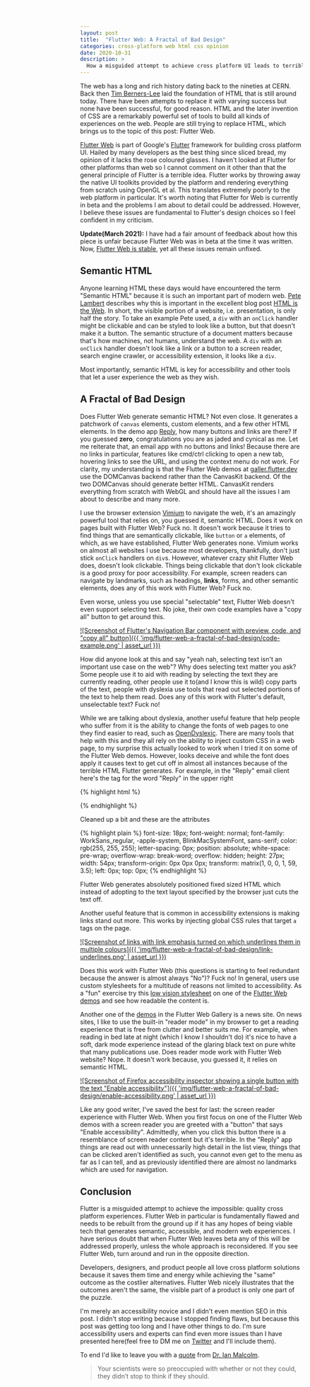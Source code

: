 ```yaml
---
layout: post
title:  "Flutter Web: A Fractal of Bad Design"
categories: cross-platform web html css opinion
date: 2020-10-31
description: >
  How a misguided attempt to achieve cross platform UI leads to terrible experiences and kills the open web
---
```


The web has a long and rich history dating back to the nineties at CERN. Back then [Tim Berners-Lee](https://twitter.com/timberners_lee) laid the foundation of HTML that is still around today. There have been attempts to replace it with varying success but none have been successful, for good reason. HTML and the later invention of CSS are a remarkably powerful set of tools to build all kinds of experiences on the web. People are still trying to replace HTML, which brings us to the topic of this post: Flutter Web.

[Flutter Web](https://flutter.dev/web) is part of Google's [Flutter](https://flutter.dev/) framework for building cross platform UI. Hailed by many developers as the best thing since sliced bread, my opinion of it lacks the rose coloured glasses. I haven't looked at Flutter for other platforms than web so I cannot comment on it other than that the general principle of Flutter is a terrible idea. Flutter works by throwing away the native UI toolkits provided by the platform and rendering everything from scratch using OpenGL et al. This translates extremely poorly to the web platform in particular. It's worth noting that Flutter for Web is currently in beta and the problems I am about to detail could be addressed. However, I believe these issues are fundamental to Flutter's design choices so I feel confident in my criticism.

**Update(March 2021):** I have had a fair amount of feedback about how this piece is unfair because Flutter Web was in beta at the time it was written. Now, [Flutter Web is stable](https://medium.com/flutter/flutter-web-support-hits-the-stable-milestone-d6b84e83b425), yet all these issues remain unfixed.

## Semantic HTML

Anyone learning HTML these days would have encountered the term "Semantic HTML" because it is such an important part of modern web. [Pete Lambert](https://www.petelambert.com/) describes why this is important in the excellent blog post [HTML is the Web](https://www.petelambert.com/journal/html-is-the-web). In short, the visible portion of a website, i.e. presentation, is only half the story. To take an example Pete used, a `div` with an `onClick` handler might be clickable and can be styled to look like a button, but that doesn't make it a button. The semantic structure of a document matters because that's how machines, not humans, understand the web. A `div` with an `onClick` handler doesn't look like a link or a button to a screen reader, search engine crawler, or accessibility extension, it looks like a `div`.

Most importantly, semantic HTML is key for accessibility and other tools that let a user experience the web as they wish.

## A Fractal of Bad Design

Does Flutter Web generate semantic HTML? Not even close. It generates a patchwork of `canvas` elements, custom elements, and a few other HTML elements. In the demo app [Reply](https://gallery.flutter.dev/#/reply), how many buttons and links are there? If you guessed **zero**, congratulations you are as jaded and cynical as me. Let me reiterate that, an email app with no buttons and links! Because there are no links in particular, features like cmd/ctrl clicking to open a new tab, hovering links to see the URL, and using the context menu do not work. For clarity, my understanding is that the Flutter Web demos at [galler.flutter.dev](https://gallery.flutter.dev) use the DOMCanvas backend rather than the CanvasKit backend. Of the two DOMCanvas should generate better HTML. CanvasKit renders everything from scratch with WebGL and should have all the issues I am about to describe and many more.

I use the browser extension [Vimium](https://vimium.github.io/) to navigate the web, it's an amazingly powerful tool that relies on, you guessed it, semantic HTML. Does it work on pages built with Flutter Web? Fuck no. It doesn't work because it tries to find things that are semantically clickable, like `button` or `a` elements, of which, as we have established, Flutter Web generates none. Vimium works on almost all websites I use because most developers, thankfully, don't just stick `onClick` handlers on `div`s. However, whatever crazy shit Flutter Web does, doesn't look clickable. Things being clickable that don't look clickable is a good proxy for poor accessibility. For example, screen readers can navigate by landmarks, such as headings, **links**, forms, and other semantic elements, does any of this work with Flutter Web? Fuck no.

Even worse, unless you use special "selectable" text, Flutter Web doesn't even support selecting text. No joke, their own code examples have a "copy all" button to get around this.

[![Screenshot of Flutter's Navigation Bar component with preview, code, and "copy all" button]({{ 'img/flutter-web-a-fractal-of-bad-design/code-example.png' | asset_url }})](/img/flutter-web-a-fractal-of-bad-design/code-example.png)

How did anyone look at this and say "yeah nah, selecting text isn't an important use case on the web"? Why does selecting text matter you ask? Some people use it to aid with reading by selecting the text they are currently reading, other people use it to(and I know this is wild) copy parts of the text, people with dyslexia use tools that read out selected portions of the text to help them read. Does any of this work with Flutter's default, unselectable text? Fuck no!

While we are talking about dyslexia, another useful feature that help people who suffer from it is the ability to change the fonts of web pages to one they find easier to read, such as [OpenDyslexic](https://www.opendyslexic.org/). There are many tools that help with this and they all rely on the ability to inject custom CSS in a web page, to my surprise this actually looked to work when I tried it on some of the Flutter Web demos. However, looks deceive and while the font does apply it causes text to get cut off in almost all instances because of the terrible HTML Flutter generates. For example, in the "Reply" email client here's the tag for the word "Reply" in the upper right

{% highlight html %}
<p style="font-size: 18px; font-weight: normal; font-family: WorkSans_regular, -apple-system, BlinkMacSystemFont, sans-serif; color: rgb(255, 255, 255); letter-spacing: 0px; position: absolute; white-space: pre-wrap; overflow-wrap: break-word; overflow: hidden; height: 27px; width: 54px; transform-origin: 0px 0px 0px; transform: matrix(1, 0, 0, 1, 59, 3.5); left: 0px; top: 0px;">REPLY</p>

{% endhighlight %}

Cleaned up a bit and these are the attributes

{% highlight plain %}
font-size: 18px;
font-weight: normal;
font-family: WorkSans_regular, -apple-system, BlinkMacSystemFont, sans-serif; color: rgb(255, 255, 255);
letter-spacing: 0px;
position: absolute;
white-space: pre-wrap;
overflow-wrap: break-word;
overflow: hidden;
height: 27px;
width: 54px;
transform-origin: 0px 0px 0px;
transform: matrix(1, 0, 0, 1, 59, 3.5);
left: 0px;
top: 0px;
{% endhighlight %}

Flutter Web generates absolutely positioned fixed sized HTML which instead of adopting to the text layout specified by the browser just cuts the text off.


Another useful feature that is common in accessibility extensions is making links stand out more. This works by injecting global CSS rules that target `a` tags on the page.

[![Screenshot of links with link emphasis turned on which underlines them in multiple colours]({{ 'img/flutter-web-a-fractal-of-bad-design/link-underlines.png' | asset_url }})](/img/flutter-web-a-fractal-of-bad-design/link-underlines.png)

Does this work with Flutter Web (this questions is starting to feel redundant because the answer is almost always "No")? Fuck no! In general, users use custom stylesheets for a multitude of reasons not limited to accessibility. As a "fun" exercise try this [low vision stylesheet](https://ssb22.user.srcf.net/css/) on one of the [Flutter Web demos](https://gallery.flutter.dev/) and see how readable the content is.

Another one of the [demos](https://gallery.flutter.dev/#/fortnightly) in the Flutter Web Gallery is a news site. On news sites, I like to use the built-in "reader mode" in my browser to get a reading experience that is free from clutter and better suits me. For example, when reading in bed late at night (which I know I shouldn't do) it's nice to have a soft, dark mode experience instead of the glaring black text on pure white that many publications use. Does reader mode work with Flutter Web website? Nope. It doesn't work because, you guessed it, it relies on semantic HTML.


[![Screenshot of Firefox accessibility inspector showing a single button with the text "Enable accessibility"]({{ 'img/flutter-web-a-fractal-of-bad-design/enable-accessibility.png' | asset_url }})](/img/flutter-web-a-fractal-of-bad-design/enable-accessibility.png)

Like any good writer, I've saved the best for last: the screen reader experience with Flutter Web. When you first focus on  one of the Flutter Web demos with a screen reader you are greeted with a "button" that says "Enable accessibility". Admittedly, when you click this button there is a resemblance of screen reader content but it's terrible. In the "Reply" app things are read out with unnecessarily high detail in the list view, things that can be clicked aren't identified as such, you cannot even get to the menu as far as I can tell, and as previously identified there are almost no landmarks which are used for navigation.

## Conclusion

Flutter is a misguided attempt to achieve the impossible: quality cross platform experiences. Flutter Web in particular is fundamentally flawed and needs to be rebuilt from the ground up if it has any hopes of being viable tech that generates semantic, accessible, and modern web experiences. I have serious doubt that when Flutter Web leaves beta any of this will be addressed properly, unless the whole approach is reconsidered. If you see Flutter Web, turn around and run in the opposite direction.

Developers, designers, and product people all love cross platform solutions because it saves them time and energy while achieving the "same" outcome as the costlier alternatives. Flutter Web nicely illustrates that the outcomes aren't the same, the visible part of a product is only one part of the puzzle.

I'm merely an accessibility novice and I didn't even mention SEO in this post. I didn't stop writing because I stopped finding flaws, but because this post was getting too long and I have other things to do. I'm sure accessibility users and experts can find even more issues than I have presented here(feel free to DM me on [Twitter](https://twitter.com/k0nserv) and I'll include them).

To end I'd like to leave you with a [quote](https://www.youtube.com/watch?v=mRNX6XJOeGU) from [Dr. Ian Malcolm](https://www.imdb.com/title/tt0107290/characters/nm0000156?ref_=tt_cl_t3).

> Your scientists were so preoccupied with whether or not they could, they didn’t stop to think if they should.
